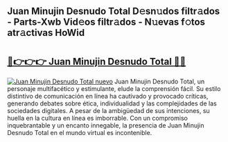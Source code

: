 ## Juan Minujin Desnudo Total D𝚎sn𝚞dos filtr𝚊dos - Parts-Xwb Vid𝚎os filtr𝚊dos - N𝚞evas f𝚘tos atr𝚊ctivas HoWid

# <h2><a href="http://mbar3es.tromn.icu/?c=Juan+Minujin+Desnudo+Total">🔗👉👉👉 Juan Minujin Desnudo Total 🔗🔗</a></h2>

[![Juan Minujin Desnudo Total nuevo](https://i.imgur.com/pEAQMta.gif)](http://mbar3es.tromn.icu/?c=Juan+Minujin+Desnudo+Total)
Juan Minujin Desnudo Total, un personaje multifacético y estimulante, elude la comprensión fácil. Su estilo distintivo de comunicación en línea ha cautivado y provocado críticas, generando debates sobre ética, individualidad y las complejidades de las sociedades digitales. A pesar de la ambigüedad de sus intenciones, su huella en la cultura en línea es imborrable. Con un compromiso inquebrantable y un encanto innegable, la presencia de Juan Minujin Desnudo Total en el mundo virtual es incontenible.
